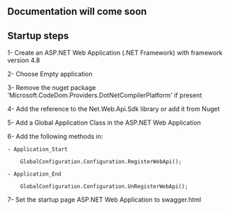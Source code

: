 Documentation will come soon
----------------------------

Startup steps
-------------

1- Create an ASP.NET Web Application (.NET Framework) with framework version 4.8

2- Choose Empty application

3- Remove the nuget package 'Microsoft.CodeDom.Providers.DotNetCompilerPlatform' if present

4- Add the reference to the Net.Web.Api.Sdk library or add it from Nuget

5- Add a Global Application Class in the ASP.NET Web Application 

6- Add the following methods in:

    - Application_Start
    
        GlobalConfiguration.Configuration.RegisterWebApi();
        
    - Application_End
    
        GlobalConfiguration.Configuration.UnRegisterWebApi();
        
7- Set the startup page ASP.NET Web Application to swagger.html




